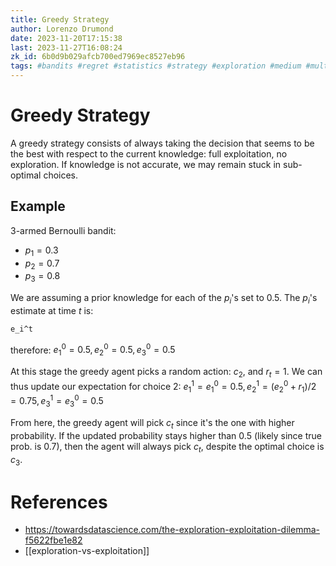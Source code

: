 ```yaml
---
title: Greedy Strategy
author: Lorenzo Drumond
date: 2023-11-20T17:15:38
last: 2023-11-27T16:08:24
zk_id: 6b0d9b029afcb700ed7969ec8527eb96
tags: #bandits #regret #statistics #strategy #exploration #medium #multi_armed #tradeoff #greedy #math #exploitation
---
```



# Greedy Strategy
A greedy strategy consists of always taking the decision that seems to be the best with respect to the current knowledge: full exploitation, no exploration. If knowledge is not accurate, we may remain stuck in sub-optimal choices.

## Example
3-armed Bernoulli bandit:
- $p_1 = 0.3$
- $p_2 = 0.7$
- $p_3 = 0.8$

We are assuming a prior knowledge for each of the $p_i$'s set to 0.5. The $p_i$'s estimate at time $t$ is:
```latex
e_i^t
```

therefore: $e_1^0 = 0.5, e_2^0 = 0.5, e_3^0 = 0.5$

At this stage the greedy agent picks a random action: $c_2$, and $r_t = 1$. We can thus update our expectation for choice 2:
$e_1^1 = e_1^0 = 0.5, e_2^1 = (e_2^0 + r_1)/2 = 0.75, e_3^1 = e_3^0 = 0.5$

From here, the greedy agent will pick $c_t$ since it's the one with higher probability. If the updated probability stays higher than 0.5 (likely since true prob. is 0.7), then the agent will always pick $c_t$, despite the optimal choice is $c_3$.

# References
- https://towardsdatascience.com/the-exploration-exploitation-dilemma-f5622fbe1e82
- [[exploration-vs-exploitation]]
